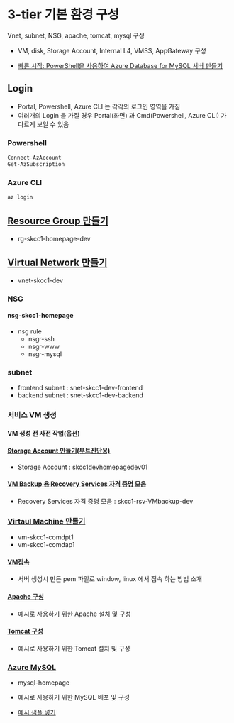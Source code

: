 # 3-tier 기본 환경 구성
Vnet, subnet, NSG, apache, tomcat, mysql 구성
- VM, disk, Storage Account, Internal L4, VMSS, AppGateway 구성

* [빠른 시작: PowerShell을 사용하여 Azure Database for MySQL 서버 만들기](https://docs.microsoft.com/ko-kr/azure/mysql/quickstart-create-mysql-server-database-using-azure-powershell)  


## Login
- Portal, Powershell, Azure CLI 는 각각의 로그인 영역을 가짐
- 여러개의 Login 을 가질 경우 Portal(화면) 과 Cmd(Powershell, Azure CLI) 가 다르게 보일 수 있음


### Powershell
```powershell
Connect-AzAccount
Get-AzSubscription
```

### Azure CLI
```bash
az login
```
## [Resource Group 만들기](./AzureResourceGroup.md)
- rg-skcc1-homepage-dev

## [Virtual Network 만들기](./AzureVirtualNetwork.md)
- vnet-skcc1-dev
### NSG
#### nsg-skcc1-homepage
- nsg rule
  - nsgr-ssh
  - nsgr-www
  - nsgr-mysql
### subnet
- frontend subnet : snet-skcc1-dev-frontend
- backend subnet : snet-skcc1-dev-backend

### 서비스 VM 생성
#### VM 생성 전 사전 작업(옵션)
#### [Storage Account 만들기(부트진단용)](./AzureStorageAccount.md)
- Storage Account : skcc1devhomepagedev01

#### [VM Backup 용 Recovery Services 자격 증명 모음](./AzureBackup.md)
- Recovery Services 자격 증명 모음 : skcc1-rsv-VMbackup-dev
### [Virtaul Machine 만들기](./AzureVirtualMachine.md)
- vm-skcc1-comdpt1
- vm-skcc1-comdap1
#### [VM접속](./VM접속.md)  
- 서버 생성시 만든 pem 파일로 window, linux 에서 접속 하는 방법 소개

#### [Apache 구성](./Apache.md)
- 예시로 사용하기 위한 Apache 설치 및 구성

#### [Tomcat 구성](./Tomcat.md)
- 예시로 사용하기 위한 Tomcat 설치 및 구성
### [Azure MySQL](./AzureMySQL.md)
- mysql-homepage
- 예시로 사용하기 위한 MySQL 배포 및 구성

- [예시 샘플 넣기](./SpringbootMySQLSample.md)